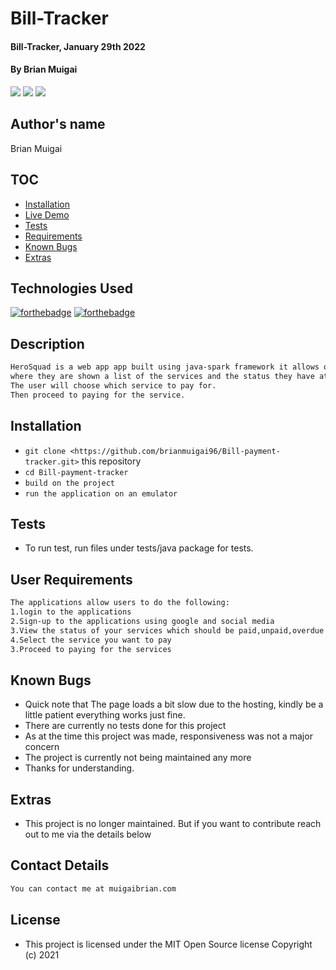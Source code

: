 # Bill-Tracker
#### Bill-Tracker, January 29th 2022
#### By **Brian Muigai**
![](screenshot/screenshot1.jpg)
![](screenshot/screenshot2.jpg)
![](screenshot/screenshot3.jpg)
## Author's name
Brian Muigai



## TOC

- [Installation](#Installation)
- [Live Demo](#Tests)
- [Tests](#Tests)
- [Requirements](#Requirements)
- [Known Bugs](#Extras)
- [Extras](#Extras)


## Technologies Used

[![forthebadge](https://forthebadge.com/images/badges/made-with-java.svg)](https://forthebadge.com)
[![forthebadge](https://forthebadge.com/images/badges/built-for-android.svg)](https://forthebadge.com)
 


## Description

```bash
HeroSquad is a web app app built using java-spark framework it allows one to recruit login or sign to check on the status payment of his/her status,
where they are shown a list of the services and the status they have at the moment.
The user will choose which service to pay for.
Then proceed to paying for the service. 
```

## Installation
* `git clone <https://github.com/brianmuigai96/Bill-payment-tracker.git>` this repository
* `cd Bill-payment-tracker`
* `build on the project`
* `run the application on an emulator`


## Tests

- To run test, run files under tests/java package for tests.



## User Requirements
```bash
The applications allow users to do the following:
1.login to the applications
2.Sign-up to the applications using google and social media 
3.View the status of your services which should be paid,unpaid,overdue
4.Select the service you want to pay
3.Proceed to paying for the services

```


## Known Bugs
- Quick note that The page loads a bit slow due to the hosting, kindly be a little patient everything works just fine.
- There are currently no tests done for this project
- As at the time this project was made, responsiveness was not a major concern
- The project is currently not being maintained any more
- Thanks for understanding.


## Extras

- This project is no longer maintained. But if you want to contribute reach out to me via the details below

## Contact Details
```bash
You can contact me at muigaibrian.com
```

## License

- This project is licensed under the MIT Open Source license Copyright (c) 2021
